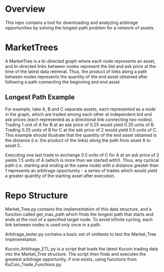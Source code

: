 # Overview
This repo contains a tool for downloading and analyzing arbitrage opportunities by solving the longest path problem for a network of assets. 

# MarketTrees
A MarketTree is a bi-directed graph where each node represents an asset, and bi-directed links between nodes represent the bid and ask price at the time of the latest data retrieval. Thus, the product of links along a path between nodes represents the quantity of the end asset obtained after following a path connecting the beginning and end asset.

## Longest Path Example
[](./ExampleArbitrageOpportunity.png)
For example, take A, B and C separate assets, each represented as a node in the graph, which are traded among each other at independent bid and ask prices (each represented as a directional link connecting two nodes). Trading 1 unit of A for B at an ask price of 0.25 would yield 0.25 units of B. Trading 0.25 units of B for C at the ask price of 2 would yield 0.5 units of C. This example should illustrate that the quantity of the end asset obtained is the distance (i.e. the product of the links) along the path from asset A to asset C.

Executing one last trade to exchange 0.5 units of C for A at an ask price of 2 yields 1.5 units of A (which is more than we started with!). Thus, any cyclical path (i.e. starting and ending at the same node) with a distance greater than 1 represents an arbitrage opportunity - a series of trades which would yield a greater quantity of the starting asset after execution. 

# Repo Structure
Market_Tree.py contains the implementation of this data structure, and a function called get_max_path which finds the longest path that starts and ends at the root of a specified target node. To avoid infinite cycling, each link between nodes is used only once in a path. 

Arbitrage_tester.py contains a basic set of unittests to test the Market_Tree implmenetaiton. 
 
Kucoin_Arbitrage_ETL.py is a script that loads the latest Kucoin trading data into the Market_Tree structure. The script then finds and executes the greatest arbitrage opportunity, if one exists, using functions from KuCoin_Trade_Functions.py.
